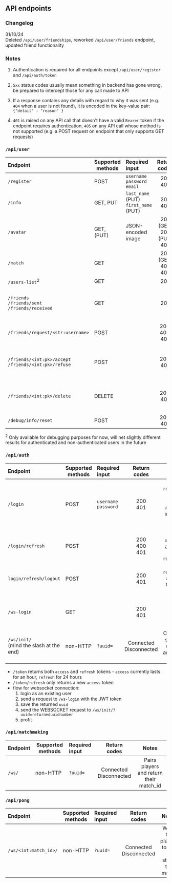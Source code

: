 ## API endpoints
### Changelog
31/10/24 <br/>
Deleted `/api/user/friendships`, reworked `/api/user/friends` endpoint, updated friend functionality

### Notes
1. Authentication is required for all endpoints except `/api/user/register` and `/api/auth/token`

2. `5xx` status codes usually mean something in backend has gone wrong, be prepared to intercept those for any call made to API

3. If a response contains any details with regard to why it was sent (e.g. `404` when a user is not found), it is encoded in the key-value pair: `{"detail" : "reason" }`

4. `401` is raised on any API call that doesn't have a valid `Bearer` token if the endpoint requires authentication, `405` on any API call whose method is not supported (e.g. a POST request on endpoint that only supports GET requests)
### `/api/user`

| Endpoint | Supported methods | Required input | Return codes | Notes |
| :--- |---|:---| :---:| :---: |
| `/register` |POST|`username`<br>`password`<br>`email`| 201<br>400 |  |
| `/info` |GET, PUT|  `last_name` (PUT)<br> `first_name` (PUT)| 200<br>404 |  |
| `/avatar` | GET, (PUT) | JSON-encoded image | 200 (GET)<br>201 (PUT)<br>404 | currently non-functional |
| `/match` | GET |  | 200 (GET)<br>400<br>404 | shows history of all matches for a specific user |
| `/users-list`<sup>2</sup> | GET|  | 200  | &check; |
| `/friends`<br>`/friends/sent`<br>`/friends/received` | GET |  | 200 | lists accepted requests (aka. friendships), sent friend requests and received friend requests respectively |
| `/friends/request/<str:username>` | POST |  | 201, 400, 404 | e.g. `/friends/requests/testusr1` sends a friend request to `testusr1`|
| `/friends/<int:pk>/accept`<br>`/friends/<int:pk>/refuse`<br>| POST| | 200, 404| only related to pending friend requests, it should treat irrelevant or already accepted requests as "Not found" |
| `/friends/<int:pk>/delete`| DELETE || 200, 404| deletes an active friendship OR, if the user is the sender, a pending friend request (basically withdraws the request) |
|`/debug/info/reset`| POST | | 200, 404 | Resets user state from any to OFF 


<sup>2</sup> Only available for debugging purposes for now, will net slightly different results for authenticated and non-authenticated users in the future<br>


### `/api/auth`
| Endpoint | Supported methods | Required input | Return codes | Notes |
| :--- |---|:---| :---:| :---: |
| `/login` |POST|`username`<br>`password`<br> | 200<br>401 | Sets `refresh_token` cookie, returns `access` token in body, sets `csrftoken` cookie|
| `/login/refresh` |POST|| 200<br>400<br>401 | Refreshes `access` token and issues a new `refresh_token` |
|`login/refresh/logout`| POST | | 200<br>401 | Blacklists `refresh_token` and expires the relevant cookie |
| `/ws-login` |GET|| 200<br>401 | Returns short-lived `uuid` for websocket use |
|`/ws/init/`<br>(mind the slash at the end) |non-HTTP|`?uuid=`|Connected<br>Disconnected| Changes user status to ON on connect, and to OFF on disconnect |


- `/token` returns both `access` and `refresh` tokens - `access` currently lasts for an hour, `refresh` for 24 hours<br>
- `/token/refresh` only returns a new `access` token
- flow for websocket connection:
	1. login as an existing user
	2. send a request to `/ws-login` with the JWT token
	3. save the returned `uuid`
	4. send the WEBSOCKET request to `/ws/init/?uuid=returneduuidnumber`
	5. profit

### `/api/matchmaking`
| Endpoint | Supported methods | Required input | Return codes | Notes |
| :--- |---|:---| :---:| :---: |
| `/ws/`|non-HTTP|`?uuid=`|Connected<br>Disconnected|Pairs players and return their match_id

### `/api/pong`
| Endpoint | Supported methods | Required input | Return codes | Notes |
| :--- |---|:---| :---:| :---: |
| `/ws/<int:match_id>/`|non-HTTP|`?uuid=`|Connected<br>Disconnected|Waits for players to join & starts the match

